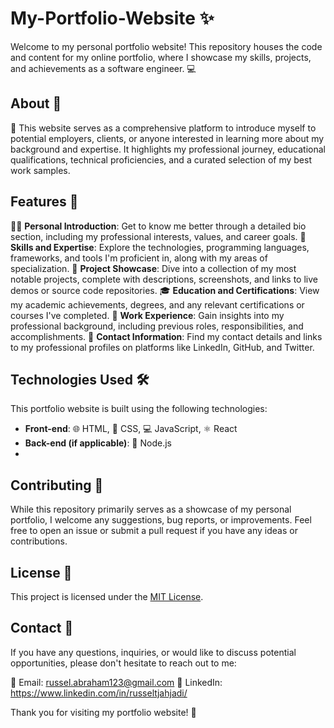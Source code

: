 # My-Portfolio-Website ✨

Welcome to my personal portfolio website! This repository houses the code and content for my online portfolio, where I showcase my skills, projects, and achievements as a software engineer. 💻

## About 🤔

🌟 This website serves as a comprehensive platform to introduce myself to potential employers, clients, or anyone interested in learning more about my background and expertise. It highlights my professional journey, educational qualifications, technical proficiencies, and a curated selection of my best work samples. 

## Features 🚀

🙋‍♂️ **Personal Introduction**: Get to know me better through a detailed bio section, including my professional interests, values, and career goals.
💪 **Skills and Expertise**: Explore the technologies, programming languages, frameworks, and tools I'm proficient in, along with my areas of specialization.
🎨 **Project Showcase**: Dive into a collection of my most notable projects, complete with descriptions, screenshots, and links to live demos or source code repositories.
🎓 **Education and Certifications**: View my academic achievements, degrees, and any relevant certifications or courses I've completed.
💼 **Work Experience**: Gain insights into my professional background, including previous roles, responsibilities, and accomplishments.
📧 **Contact Information**: Find my contact details and links to my professional profiles on platforms like LinkedIn, GitHub, and Twitter.

## Technologies Used 🛠️

This portfolio website is built using the following technologies:

- **Front-end**: 🌐 HTML, 🎨 CSS, 💻 JavaScript, ⚛️ React
- **Back-end (if applicable)**: 👾 Node.js
- 
## Contributing 🤝

While this repository primarily serves as a showcase of my personal portfolio, I welcome any suggestions, bug reports, or improvements. Feel free to open an issue or submit a pull request if you have any ideas or contributions.

## License 📄

This project is licensed under the [MIT License](LICENSE).

## Contact 📩

If you have any questions, inquiries, or would like to discuss potential opportunities, please don't hesitate to reach out to me:

📧 Email: russel.abraham123@gmail.com
💼 LinkedIn: https://www.linkedin.com/in/russeltjahjadi/

Thank you for visiting my portfolio website! 🎉
